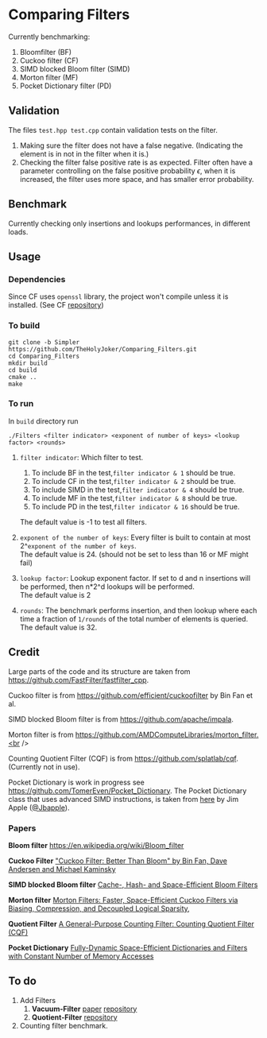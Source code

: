 # Comparing Filters
Currently benchmarking:
1. Bloomfilter (BF)
2. Cuckoo filter (CF)
3. SIMD blocked Bloom filter (SIMD) 
4. Morton filter (MF)
5. Pocket Dictionary filter (PD)

## Validation
  The files `test.hpp test.cpp` contain validation tests on the filter.
  1. Making sure the filter does not have a false negative. (Indicating the element is in not in the filter when it is.)
  2. Checking the filter false positive rate is as expected. 
  Filter often have a parameter controlling on the false positive probability $\epsilon$, when it is increased, the filter uses more space, and has smaller error probability.  
  
 ## Benchmark
 Currently checking only insertions and lookups performances, in different loads. 
 
 ## Usage
 
 ### Dependencies
 Since CF uses `openssl` library, the project won't compile unless it is installed. (See CF [repository](https://github.com/efficient/cuckoofilter))


 ### To build
 ```
 git clone -b Simpler https://github.com/TheHolyJoker/Comparing_Filters.git
 cd Comparing_Filters
 mkdir build
 cd build
 cmake ..
 make
 ```
 ### To run
 In `build` directory run
 
 ```
 ./Filters <filter indicator> <exponent of number of keys> <lookup factor> <rounds>
 ```
 1. `filter indicator`: Which filter to test. 
    1. To include BF in the test,`filter indicator & 1` should be true.
    2. To include CF in the test,`filter indicator & 2` should be true.
    3. To include SIMD in the test,`filter indicator & 4` should be true.
    4. To include MF in the test,`filter indicator & 8` should be true.
    5. To include PD in the test,`filter indicator & 16` should be true.
    
    The default value is -1 to test all filters.
 2. `exponent of the number of keys`: Every filter is built to contain at most 2^`exponent of the number of keys`.<br> 
 The default value is 24. (should not be set to less than 16 or MF might fail)
 3. `lookup factor`: Lookup exponent factor. If set to d and n insertions will be performed, then n*2^d lookups will be performed. <br>
 The default value is 2
 4. `rounds`: The benchmark performs insertion, and then lookup where each time a fraction of `1/rounds` of the total number of elements is queried. <br>
  The default value is 32.
 
 ## Credit
 Large parts of the code and its structure are taken from https://github.com/FastFilter/fastfilter_cpp.
 
 Cuckoo filter is from https://github.com/efficient/cuckoofilter by Bin Fan et al. <br />
 
 SIMD blocked Bloom filter is from https://github.com/apache/impala. <br />
 
 Morton filter is from https://github.com/AMDComputeLibraries/morton_filter.<br />
 
 Counting Quotient Filter (CQF) is from https://github.com/splatlab/cqf. (Currently not in use). <br />
 
 Pocket Dictionary is work in progress see https://github.com/TomerEven/Pocket_Dictionary.
 The Pocket Dictionary class that uses advanced SIMD instructions, is taken from [here](https://github.com/jbapple/cuckoofilter/tree/crates/src) by Jim Apple ([@Jbapple](https://github.com/jbapple)).
 
 ### Papers
 **Bloom filter** https://en.wikipedia.org/wiki/Bloom_filter
 
 **Cuckoo Filter**
 ["Cuckoo Filter: Better Than Bloom" by Bin Fan, Dave Andersen and Michael Kaminsky](https://www.cs.cmu.edu/~dga/papers/cuckoo-conext2014.pdf)

**SIMD blocked Bloom filter**
[Cache-, Hash- and Space-Efficient Bloom Filters](https://algo2.iti.kit.edu/singler/publications/cacheefficientbloomfilters-wea2007.pdf)

**Morton filter** [Morton Filters: Faster, Space-Efficient Cuckoo Filters via
Biasing, Compression, and Decoupled Logical Sparsity](https://www.vldb.org/pvldb/vol11/p1041-breslow.pdf), 

**Quotient Filter** [A General-Purpose Counting Filter: Counting Quotient Filter (CQF)](https://www3.cs.stonybrook.edu/~ppandey/files/p775-pandey.pdf)

**Pocket Dictionary** [Fully-Dynamic Space-Efficient Dictionaries and Filters with
Constant Number of Memory Accesses](https://arxiv.org/pdf/1911.05060.pdf)
 
 
 ## To do
1. Add Filters
    1. **Vacuum-Filter** [paper](http://www.vldb.org/pvldb/vol13/p197-wang.pdf) [repository](https://github.com/wuwuz/Vacuum-Filter)
    2. **Quotient-Filter** [repository](https://github.com/splatlab/cqf)
2. Counting filter benchmark. 
